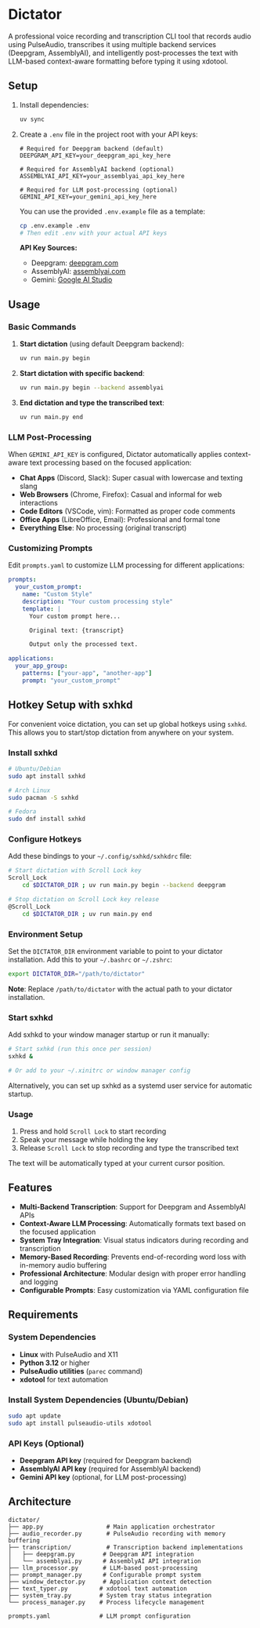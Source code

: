 # Dictator

A professional voice recording and transcription CLI tool that records audio using PulseAudio, transcribes it using multiple backend services (Deepgram, AssemblyAI), and intelligently post-processes the text with LLM-based context-aware formatting before typing it using xdotool.

## Setup

1. Install dependencies:

   ```bash
   uv sync
   ```

2. Create a `.env` file in the project root with your API keys:

   ```
   # Required for Deepgram backend (default)
   DEEPGRAM_API_KEY=your_deepgram_api_key_here

   # Required for AssemblyAI backend (optional)
   ASSEMBLYAI_API_KEY=your_assemblyai_api_key_here

   # Required for LLM post-processing (optional)
   GEMINI_API_KEY=your_gemini_api_key_here
   ```

   You can use the provided `.env.example` file as a template:

   ```bash
   cp .env.example .env
   # Then edit .env with your actual API keys
   ```

   **API Key Sources:**

   - Deepgram: [deepgram.com](https://deepgram.com)
   - AssemblyAI: [assemblyai.com](https://assemblyai.com)
   - Gemini: [Google AI Studio](https://aistudio.google.com)

## Usage

### Basic Commands

1. **Start dictation** (using default Deepgram backend):

   ```bash
   uv run main.py begin
   ```

2. **Start dictation with specific backend**:

   ```bash
   uv run main.py begin --backend assemblyai
   ```

3. **End dictation and type the transcribed text**:
   ```bash
   uv run main.py end
   ```

### LLM Post-Processing

When `GEMINI_API_KEY` is configured, Dictator automatically applies context-aware text processing based on the focused application:

- **Chat Apps** (Discord, Slack): Super casual with lowercase and texting slang
- **Web Browsers** (Chrome, Firefox): Casual and informal for web interactions
- **Code Editors** (VSCode, vim): Formatted as proper code comments
- **Office Apps** (LibreOffice, Email): Professional and formal tone
- **Everything Else**: No processing (original transcript)

### Customizing Prompts

Edit `prompts.yaml` to customize LLM processing for different applications:

```yaml
prompts:
  your_custom_prompt:
    name: "Custom Style"
    description: "Your custom processing style"
    template: |
      Your custom prompt here...

      Original text: {transcript}

      Output only the processed text.

applications:
  your_app_group:
    patterns: ["your-app", "another-app"]
    prompt: "your_custom_prompt"
```

## Hotkey Setup with sxhkd

For convenient voice dictation, you can set up global hotkeys using `sxhkd`. This allows you to start/stop dictation from anywhere on your system.

### Install sxhkd

```bash
# Ubuntu/Debian
sudo apt install sxhkd

# Arch Linux
sudo pacman -S sxhkd

# Fedora
sudo dnf install sxhkd
```

### Configure Hotkeys

Add these bindings to your `~/.config/sxhkd/sxhkdrc` file:

```bash
# Start dictation with Scroll Lock key
Scroll_Lock
    cd $DICTATOR_DIR ; uv run main.py begin --backend deepgram

# Stop dictation on Scroll Lock key release
@Scroll_Lock
    cd $DICTATOR_DIR ; uv run main.py end
```

### Environment Setup

Set the `DICTATOR_DIR` environment variable to point to your dictator installation. Add this to your `~/.bashrc` or `~/.zshrc`:

```bash
export DICTATOR_DIR="/path/to/dictator"
```

**Note**: Replace `/path/to/dictator` with the actual path to your dictator installation.

### Start sxhkd

Add sxhkd to your window manager startup or run it manually:

```bash
# Start sxhkd (run this once per session)
sxhkd &

# Or add to your ~/.xinitrc or window manager config
```

Alternatively, you can set up sxhkd as a systemd user service for automatic startup.

### Usage

1. Press and hold `Scroll Lock` to start recording
2. Speak your message while holding the key
3. Release `Scroll Lock` to stop recording and type the transcribed text

The text will be automatically typed at your current cursor position.

## Features

- **Multi-Backend Transcription**: Support for Deepgram and AssemblyAI APIs
- **Context-Aware LLM Processing**: Automatically formats text based on the focused application
- **System Tray Integration**: Visual status indicators during recording and transcription
- **Memory-Based Recording**: Prevents end-of-recording word loss with in-memory audio buffering
- **Professional Architecture**: Modular design with proper error handling and logging
- **Configurable Prompts**: Easy customization via YAML configuration file

## Requirements

### System Dependencies

- **Linux** with PulseAudio and X11
- **Python 3.12** or higher
- **PulseAudio utilities** (`parec` command)
- **xdotool** for text automation

### Install System Dependencies (Ubuntu/Debian)

```bash
sudo apt update
sudo apt install pulseaudio-utils xdotool
```

### API Keys (Optional)

- **Deepgram API key** (required for Deepgram backend)
- **AssemblyAI API key** (required for AssemblyAI backend)
- **Gemini API key** (optional, for LLM post-processing)

## Architecture

```
dictator/
├── app.py                  # Main application orchestrator
├── audio_recorder.py       # PulseAudio recording with memory buffering
├── transcription/          # Transcription backend implementations
│   ├── deepgram.py        # Deepgram API integration
│   └── assemblyai.py      # AssemblyAI API integration
├── llm_processor.py       # LLM-based post-processing
├── prompt_manager.py      # Configurable prompt system
├── window_detector.py     # Application context detection
├── text_typer.py         # xdotool text automation
├── system_tray.py        # System tray status integration
└── process_manager.py    # Process lifecycle management

prompts.yaml              # LLM prompt configuration
```

